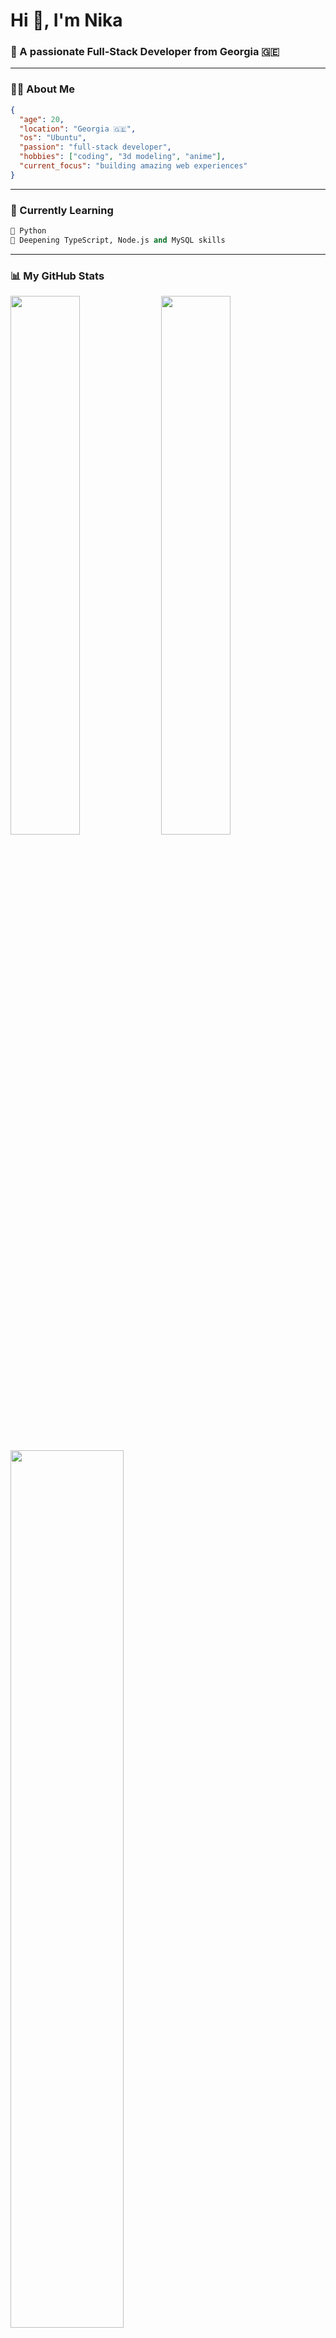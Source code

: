 # <h1 align="left">Hi 👋, I'm Nika</h1>
<h3 align="left">🚀 A passionate Full-Stack Developer from Georgia 🇬🇪</h3>

---

### 👨‍💻 About Me
```json
{
  "age": 20,
  "location": "Georgia 🇬🇪",
  "os": "Ubuntu",
  "passion": "full-stack developer",
  "hobbies": ["coding", "3d modeling", "anime"],
  "current_focus": "building amazing web experiences"
}
```

---

### 🌱 Currently Learning
```python
🐍 Python
🚧 Deepening TypeScript, Node.js and MySQL skills
```

---

### 📊 My GitHub Stats
<p align="left">
  <img src="https://github-readme-stats.vercel.app/api?username=yopblip&show_icons=true&theme=radical&hide_border=true" width="47%"/>
  <img src="https://github-readme-stats.vercel.app/api/top-langs/?username=yopblip&layout=compact&theme=radical&hide_border=true" width="47%"/>
</p>

<p align="left">
  <img src="https://github-readme-streak-stats.herokuapp.com/?user=yopblip&theme=radical&hide_border=true" width="60%"/>
</p>

---

### 🛠️ Tech Stack & Tools
<p align="left">
  <img src="https://skillicons.dev/icons?i=html,css,js,ts,react,nodejs,express,git,bootstrap,mysql,python,linux,ubuntu,vscode,figma" />
</p>

**Frontend:** React, TypeScript, HTML5, CSS3, Bootstrap  
**Backend:** Node.js, Express.js, MySQL  
**Tools:** Git, VS Code, Figma  
**Learning:** Python

---

### 🎨 Creative Side
- **3D Artist** - Creating digital art and 3D models → [DeviantArt Profile](https://deviantart.com/yopblip)
- **Anime Enthusiast** - Love watching anime and Japanese animation

---

### 🚀 What I'm Working On
- Building responsive web applications with React & TypeScript
- Learning Python programming
- Creating 3D art and digital models

---

### 📈 GitHub Activity
<p align="left">
  <img src="https://github-readme-activity-graph.vercel.app/graph?username=yopblip&theme=redical&hide_border=true&bg_color=0d1117" width="100%"/>
</p>

---

<div align="center">
  <img src="https://komarev.com/ghpvc/?username=yopblip&style=flat-square&color=ff3068" alt="Profile Views"/>
</div>

<div align="center">
  <i>✨ "Building the future, one line of code at a time" ✨</i>
</div>
